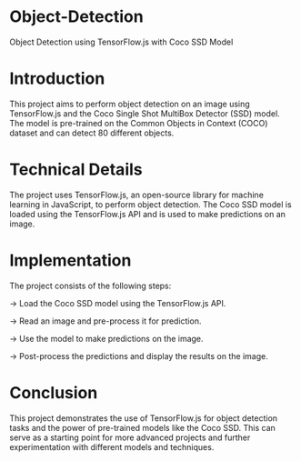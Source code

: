 # Object-Detection
Object Detection using TensorFlow.js with Coco SSD Model

# Introduction
This project aims to perform object detection on an image using TensorFlow.js and the Coco Single Shot MultiBox Detector (SSD) model. The model is pre-trained on the Common Objects in Context (COCO) dataset and can detect 80 different objects.

# Technical Details
The project uses TensorFlow.js, an open-source library for machine learning in JavaScript, to perform object detection. The Coco SSD model is loaded using the TensorFlow.js API and is used to make predictions on an image.

# Implementation
The project consists of the following steps:

-> Load the Coco SSD model using the TensorFlow.js API.

-> Read an image and pre-process it for prediction.

-> Use the model to make predictions on the image.

-> Post-process the predictions and display the results on the image.

# Conclusion
This project demonstrates the use of TensorFlow.js for object detection tasks and the power of pre-trained models like the Coco SSD. This can serve as a starting point for more advanced projects and further experimentation with different models and techniques.
